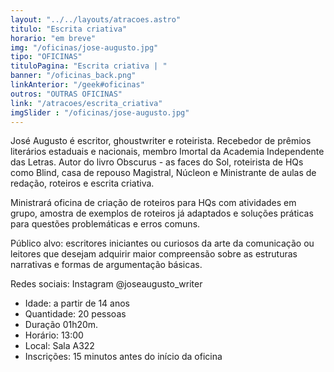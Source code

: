 ```yaml
---
layout: "../../layouts/atracoes.astro"
titulo: "Escrita criativa"
horario: "em breve"
img: "/oficinas/jose-augusto.jpg"
tipo: "OFICINAS"
tituloPagina: "Escrita criativa | "
banner: "/oficinas_back.png"
linkAnterior: "/geek#oficinas"
outros: "OUTRAS OFICINAS"
link: "/atracoes/escrita_criativa"
imgSlider : "/oficinas/jose-augusto.jpg"
---
```


José Augusto é escritor, ghoustwriter e roteirista. Recebedor de prêmios literários estaduais e nacionais, membro Imortal da Academia Independente das Letras. Autor do livro Obscurus - as faces do Sol, roteirista de HQs como Blind, casa de repouso Magistral, Núcleon e Ministrante de aulas de redação, roteiros e escrita criativa.

Ministrará oficina de criação de roteiros para HQs com atividades em grupo, amostra de exemplos de roteiros já adaptados e soluções práticas para questões problemáticas e erros comuns.

Público alvo: escritores iniciantes ou curiosos da arte da comunicação ou leitores que desejam adquirir maior compreensão sobre as estruturas narrativas e formas de argumentação básicas.

Redes sociais: Instagram @joseaugusto_writer

- Idade: a partir de 14 anos
- Quantidade: 20 pessoas
- Duração 01h20m.
- Horário: 13:00
- Local: Sala A322
- Inscrições: 15 minutos antes do início da oficina
